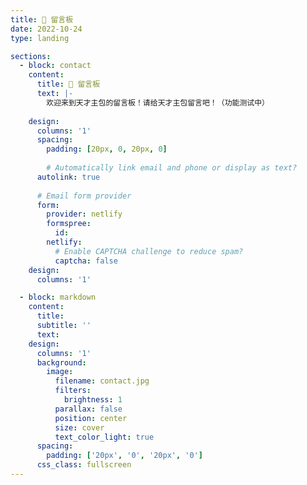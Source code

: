 ```yaml
---
title: 💬 留言板
date: 2022-10-24
type: landing

sections:
  - block: contact  
    content:
      title: 💬 留言板
      text: |-
        欢迎来到天才主包的留言板！请给天才主包留言吧！（功能测试中）
      
    design:
      columns: '1'
      spacing:
        padding: [20px, 0, 20px, 0]
        
        # Automatically link email and phone or display as text?
      autolink: true
    
      # Email form provider
      form:
        provider: netlify
        formspree:
          id:
        netlify:
          # Enable CAPTCHA challenge to reduce spam?
          captcha: false
    design:
      columns: '1'

  - block: markdown
    content:
      title:
      subtitle: ''
      text:
    design:
      columns: '1'
      background:
        image: 
          filename: contact.jpg
          filters:
            brightness: 1
          parallax: false
          position: center
          size: cover
          text_color_light: true
      spacing:
        padding: ['20px', '0', '20px', '0']
      css_class: fullscreen
---
```



